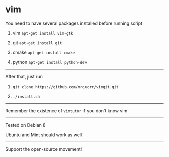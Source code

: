 # vim
You need to have several packages installed before running script

1. vim `apt-get install vim-gtk`

2. git `apt-get install git`

3. cmake `apt-get install cmake`

4. python `apt-get install python-dev`

---

After that, just run

1. `git clone https://github.com/mrquorr/vimgit.git`

2. `./install.sh`

---

Remember the existence of `vimtutor` if you don't know vim

---

Tested on Debian 8

Ubuntu and Mint should work as well

---
Support the open-source movement!
